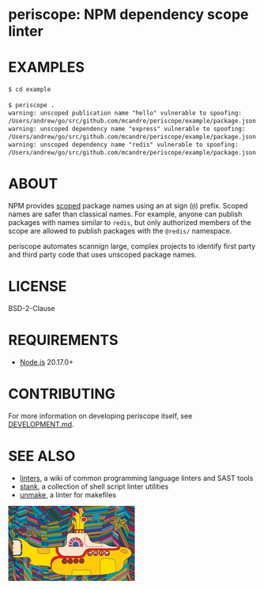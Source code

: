 # periscope: NPM dependency scope linter

# EXAMPLES

```console
$ cd example

$ periscope .
warning: unscoped publication name "hello" vulnerable to spoofing: /Users/andrew/go/src/github.com/mcandre/periscope/example/package.json
warning: unscoped dependency name "express" vulnerable to spoofing: /Users/andrew/go/src/github.com/mcandre/periscope/example/package.json
warning: unscoped dependency name "redis" vulnerable to spoofing: /Users/andrew/go/src/github.com/mcandre/periscope/example/package.json
```

# ABOUT

NPM provides [scoped](https://docs.npmjs.com/cli/v9/using-npm/scope) package names using an at sign (`@`) prefix. Scoped names are safer than classical names. For example, anyone can publish packages with names similar to `redis`, but only authorized members of the scope are allowed to publish packages with the `@redis/` namespace.

periscope automates scannign large, complex projects to identify first party and third party code that uses unscoped package names.

# LICENSE

BSD-2-Clause

# REQUIREMENTS

* [Node.js](https://nodejs.org/en/) 20.17.0+

# CONTRIBUTING

For more information on developing periscope itself, see [DEVELOPMENT.md](DEVELOPMENT.md).

# SEE ALSO

* [linters](https://github.com/mcandre/linters), a wiki of common programming language linters and SAST tools
* [stank](https://github.com/mcandre/stank), a collection of shell script linter utilities
* [unmake](https://github.com/mcandre/unmake), a linter for makefiles

![yellow submarine](periscope.jpg)
